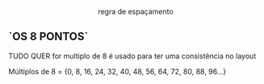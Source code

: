 
<p align=center>regra de espaçamento</p> 
<h2><strong align=center>`OS 8 PONTOS`</strong></h2> 

<p>TUDO QUER for multiplo de 8 é usado para ter uma consistência no layout</p>

<p>Múltiplos de 8 = {0, 8, 16, 24, 32, 40, 48, 56, 64, 72, 80, 88, 96...}</p>
